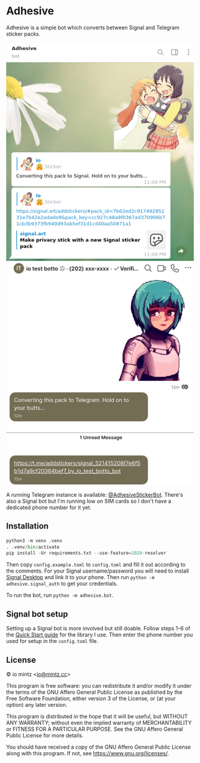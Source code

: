# Adhesive

Adhesive is a simple bot which converts between Signal and Telegram sticker packs.

![Screenshot of Adhesive (Telegram) in action](tg-screenshot.png)
![Screenshot of Adhesive (Signal) in action](signal-screenshot.png)

A running Telegram instance is available: [@AdhesiveStickerBot](https://t.me/AdhesiveStickerBot).
There's also a Signal bot but I'm running low on SIM cards so I don't have a dedicated phone number for it yet.

## Installation

```py
python3 -m venv .venv
. .venv/bin/activate
pip install -Ur requirements.txt --use-feature=2020-resolver
```

Then copy `config.example.toml` to `config.toml` and fill it out according to the comments.
For your Signal username/password you will need to install [Signal Desktop](https://signal.org/download/) and link it to your phone.
Then run `python -m adhesive.signal_auth` to get your credentials.

To run the bot, run `python -m adhesive.bot`.

## Signal bot setup

Setting up a Signal bot is more involved but still doable.
Follow steps 1–6 of the [Quick Start guide](https://github.com/lwesterhof/semaphore/blob/v0.8.0/README.md#quick-start) for the library I use.
Then enter the phone number you used for setup in the `config.toml` file.

## License

© io mintz <<io@mintz.cc>>

This program is free software: you can redistribute it and/or modify
it under the terms of the GNU Affero General Public License as
published by the Free Software Foundation, either version 3 of the
License, or (at your option) any later version.

This program is distributed in the hope that it will be useful,
but WITHOUT ANY WARRANTY; without even the implied warranty of
MERCHANTABILITY or FITNESS FOR A PARTICULAR PURPOSE. See the
GNU Affero General Public License for more details.

You should have received a copy of the GNU Affero General Public License
along with this program. If not, see <https://www.gnu.org/licenses/>.
